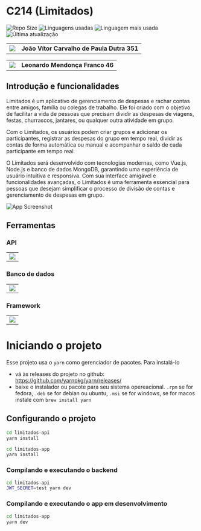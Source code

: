 # C214 (Limitados)

![Repo Size](https://img.shields.io/github/repo-size/S204-Inatel-2023-1/Limitados)
![Linguagens usadas](https://img.shields.io/github/languages/count/S204-Inatel-2023-1/Limitados)
![Linguagem mais usada](https://img.shields.io/github/languages/top/S204-Inatel-2023-1/Limitados)
![Última atualização](https://img.shields.io/github/last-commit/S204-Inatel-2023-1/Limitados)

<table>
<a href="https://github.com/joaodutra88"></a>
  <td><img src="https://img.shields.io/static/v1?label=Github&message=Profile&color=blue&?style=social&logo=GitHub"></td>
  <td><strong>João Vítor Carvalho de Paula Dutra 351</td>
</table>

<table>
  <a href="https://github.com/leomendoncaf"></a>
  <td><img src="https://img.shields.io/static/v1?label=Github&message=Profile&color=blue&?style=social&logo=GitHub"></td>
  <td><strong>Leonardo Mendonça Franco 46</td>
</table>

## **Introdução e funcionalidades**

Limitados é um aplicativo de gerenciamento de despesas e rachar contas entre amigos, família ou colegas de trabalho. Ele foi criado com o objetivo de facilitar a vida de pessoas que precisam dividir as despesas de viagens, festas, churrascos, jantares, ou qualquer outra atividade em grupo.

Com o Limitados, os usuários podem criar grupos e adicionar os participantes, registrar as despesas do grupo em tempo real, dividir as contas de forma automática ou manual e acompanhar o saldo de cada participante em tempo real.

O Limitados será desenvolvido com tecnologias modernas, como Vue.js, Node.js e banco de dados MongoDB, garantindo uma experiência de usuário intuitiva e responsiva. Com sua interface amigável e funcionalidades avançadas, o Limitados é uma ferramenta essencial para pessoas que desejam simplificar o processo de divisão de contas e gerenciamento de despesas em grupo.

![App Screenshot](https://i.ibb.co/rFrTNYb/image-2023-04-19-180339996.png)

## **Ferramentas**

### **API**

<table>
  <tr>
    <td><img src="https://img.shields.io/badge/Node.js-43853D?style=for-the-badge&logo=node.js&logoColor=white"></td>
  </tr>
</table>

### **Banco de dados**

<table>
  <tr>
    <td><img src="https://img.shields.io/badge/MongoDB-%234ea94b.svg?style=for-the-badge&logo=mongodb&logoColor=white"></td>
  </tr>
</table>

### **Framework**

<table>
  <tr>
    <td><img src="https://img.shields.io/badge/vuejs-%2335495e.svg?style=for-the-badge&logo=vuedotjs&logoColor=%234FC08D"></td>
  </tr>
</table>

# Iniciando o projeto

Esse projeto usa o `yarn` como gerenciador de pacotes. Para instalá-lo

-  vá às releases do projeto no github: https://github.com/yarnpkg/yarn/releases/
-  baixe o instalador ou pacote para seu sistema opereacional. `.rpm` se for fedora, `.deb` se for debian ou ubuntu, `.msi` se for windows, se for macos instale com `brew install yarn`

## Configurando o projeto

```sh
cd limitados-api
yarn install
```

```sh
cd limitados-app
yarn install
```

### Compilando e executando o backend

```sh
cd limitados-api
JWT_SECRET=test yarn dev
```

### Compilando e executando o app em desenvolvimento

```sh
cd limitados-app
yarn dev
```
